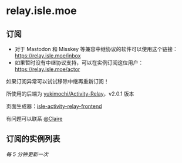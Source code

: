 # relay.isle.moe

## 订阅

- 对于 Mastodon 和 Misskey 等兼容中继协议的软件可以使用这个链接： https://relay.isle.moe/inbox
- 如果暂时没有中继协议支持，可以在实例订阅这位用户： https://relay.isle.moe/actor

如果订阅异常可以试试移除中继再重新订阅！

所使用的后端为 [yukimochi/Activity-Relay](https://github.com/yukimochi/Activity-Relay)，v2.0.1 版本

页面生成器：[isle-activity-relay-frontend](https://github.com/creamlike1024/isle-activity-relay-frontend)

有问题可以联系 [@Claire](https://isle.moe/@Claire)

## 订阅的实例列表

*每 5 分钟更新一次*

